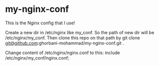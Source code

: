 # my-nginx-conf
This is the Nginx config that I use!


Create a new dir in /etc/nginx like my_conf. So the path of new dir will be /etc/nginx/my_conf.
Then clone this repo on that path by git clone git@github.com:ghorbani-mohammad/my-nginx-conf.git .

Change content of /etc/nginx/nginx.conf to this:
include /etc/nginx/my_conf/nginx.conf;

